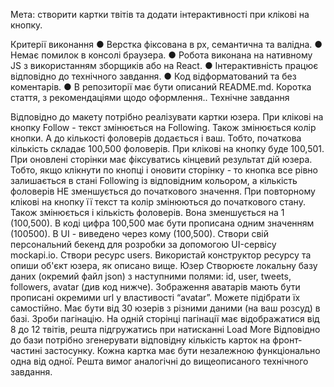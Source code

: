 Мета: створити картки твітів та додати інтерактивності при клікові на кнопку.

Критерії виконання ● Верстка фіксована в рх, семантична та валідна. ● Немає
помилок в консолі браузера. ● Робота виконана на нативному JS з використанням
зборщиків або на React. ● Інтерактивність працює відповідно до технічного
завдання. ● Код відформатований та без коментарів. ● В репозиторії має бути
описаний README.md. Коротка стаття, з рекомендаціями щодо оформлення.. Технічне
завдання

Відповідно до макету потрібно реалізувати картки юзера. При клікові на кнопку
Follow - текст змінюється на Following. Також змінюється колір кнопки. А до
кількості фоловерів додається і ваш. Тобто, початкова кількість складає 100,500
фоловерів. При клікові на кнопку буде 100,501. При оновлені сторінки має
фіксуватись кінцевий результат дій юзера. Тобто, якщо клікнути по кнопці і
оновити сторінку - то кнопка все рівно залишається в стані Following із
відповідним кольором, а кількість фоловерів НЕ зменшується до початкового
значення. При повторному клікові на кнопку її текст та колір змінюються до
початкового стану. Також змінюється і кількість фоловерів. Вона зменшується на 1
(100,500). В коді цифра 100,500 має бути прописана одним значенням (100500). В
UI - виведено через кому (100,500). Створи свій персональний бекенд для розробки
за допомогою UI-сервісу mockapi.io. Створи ресурс users. Використай конструктор
ресурсу та опиши об'єкт юзера, як описано вище. Юзер Створюєте локальну базу
даних (окремий файл json) з наступними полями: id, user, tweets, followers,
avatar (див код нижче). Зображення аватарів мають бути прописані окремими url у
властивості “avatar”. Можете підібрати їх самостійно. Має бути від 30 юзерів з
різними даними (на ваш розсуд) в базі. Зроби пагінацію. На одній сторінці
пагінації має відображатися від 8 до 12 твітів, решта підгружатись при
натисканні Load More Відповідно до бази потрібно згенерувати відповідну
кількість карток на фронт-частині застосунку. Кожна картка має бути незалежною
функціонально одна від одної. Решта вимог аналогічні до вищеописаного технічного
завдання.
